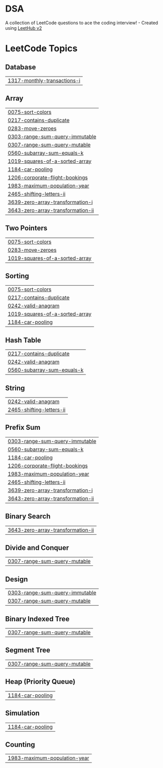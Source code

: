 # DSA
A collection of LeetCode questions to ace the coding interview! - Created using [LeetHub v2](https://github.com/arunbhardwaj/LeetHub-2.0)

<!---LeetCode Topics Start-->
# LeetCode Topics
## Database
|  |
| ------- |
| [1317-monthly-transactions-i](https://github.com/makadiyavatsall/DSA/tree/master/1317-monthly-transactions-i) |
## Array
|  |
| ------- |
| [0075-sort-colors](https://github.com/makadiyavatsall/DSA/tree/master/0075-sort-colors) |
| [0217-contains-duplicate](https://github.com/makadiyavatsall/DSA/tree/master/0217-contains-duplicate) |
| [0283-move-zeroes](https://github.com/makadiyavatsall/DSA/tree/master/0283-move-zeroes) |
| [0303-range-sum-query-immutable](https://github.com/makadiyavatsall/DSA/tree/master/0303-range-sum-query-immutable) |
| [0307-range-sum-query-mutable](https://github.com/makadiyavatsall/DSA/tree/master/0307-range-sum-query-mutable) |
| [0560-subarray-sum-equals-k](https://github.com/makadiyavatsall/DSA/tree/master/0560-subarray-sum-equals-k) |
| [1019-squares-of-a-sorted-array](https://github.com/makadiyavatsall/DSA/tree/master/1019-squares-of-a-sorted-array) |
| [1184-car-pooling](https://github.com/makadiyavatsall/DSA/tree/master/1184-car-pooling) |
| [1206-corporate-flight-bookings](https://github.com/makadiyavatsall/DSA/tree/master/1206-corporate-flight-bookings) |
| [1983-maximum-population-year](https://github.com/makadiyavatsall/DSA/tree/master/1983-maximum-population-year) |
| [2465-shifting-letters-ii](https://github.com/makadiyavatsall/DSA/tree/master/2465-shifting-letters-ii) |
| [3639-zero-array-transformation-i](https://github.com/makadiyavatsall/DSA/tree/master/3639-zero-array-transformation-i) |
| [3643-zero-array-transformation-ii](https://github.com/makadiyavatsall/DSA/tree/master/3643-zero-array-transformation-ii) |
## Two Pointers
|  |
| ------- |
| [0075-sort-colors](https://github.com/makadiyavatsall/DSA/tree/master/0075-sort-colors) |
| [0283-move-zeroes](https://github.com/makadiyavatsall/DSA/tree/master/0283-move-zeroes) |
| [1019-squares-of-a-sorted-array](https://github.com/makadiyavatsall/DSA/tree/master/1019-squares-of-a-sorted-array) |
## Sorting
|  |
| ------- |
| [0075-sort-colors](https://github.com/makadiyavatsall/DSA/tree/master/0075-sort-colors) |
| [0217-contains-duplicate](https://github.com/makadiyavatsall/DSA/tree/master/0217-contains-duplicate) |
| [0242-valid-anagram](https://github.com/makadiyavatsall/DSA/tree/master/0242-valid-anagram) |
| [1019-squares-of-a-sorted-array](https://github.com/makadiyavatsall/DSA/tree/master/1019-squares-of-a-sorted-array) |
| [1184-car-pooling](https://github.com/makadiyavatsall/DSA/tree/master/1184-car-pooling) |
## Hash Table
|  |
| ------- |
| [0217-contains-duplicate](https://github.com/makadiyavatsall/DSA/tree/master/0217-contains-duplicate) |
| [0242-valid-anagram](https://github.com/makadiyavatsall/DSA/tree/master/0242-valid-anagram) |
| [0560-subarray-sum-equals-k](https://github.com/makadiyavatsall/DSA/tree/master/0560-subarray-sum-equals-k) |
## String
|  |
| ------- |
| [0242-valid-anagram](https://github.com/makadiyavatsall/DSA/tree/master/0242-valid-anagram) |
| [2465-shifting-letters-ii](https://github.com/makadiyavatsall/DSA/tree/master/2465-shifting-letters-ii) |
## Prefix Sum
|  |
| ------- |
| [0303-range-sum-query-immutable](https://github.com/makadiyavatsall/DSA/tree/master/0303-range-sum-query-immutable) |
| [0560-subarray-sum-equals-k](https://github.com/makadiyavatsall/DSA/tree/master/0560-subarray-sum-equals-k) |
| [1184-car-pooling](https://github.com/makadiyavatsall/DSA/tree/master/1184-car-pooling) |
| [1206-corporate-flight-bookings](https://github.com/makadiyavatsall/DSA/tree/master/1206-corporate-flight-bookings) |
| [1983-maximum-population-year](https://github.com/makadiyavatsall/DSA/tree/master/1983-maximum-population-year) |
| [2465-shifting-letters-ii](https://github.com/makadiyavatsall/DSA/tree/master/2465-shifting-letters-ii) |
| [3639-zero-array-transformation-i](https://github.com/makadiyavatsall/DSA/tree/master/3639-zero-array-transformation-i) |
| [3643-zero-array-transformation-ii](https://github.com/makadiyavatsall/DSA/tree/master/3643-zero-array-transformation-ii) |
## Binary Search
|  |
| ------- |
| [3643-zero-array-transformation-ii](https://github.com/makadiyavatsall/DSA/tree/master/3643-zero-array-transformation-ii) |
## Divide and Conquer
|  |
| ------- |
| [0307-range-sum-query-mutable](https://github.com/makadiyavatsall/DSA/tree/master/0307-range-sum-query-mutable) |
## Design
|  |
| ------- |
| [0303-range-sum-query-immutable](https://github.com/makadiyavatsall/DSA/tree/master/0303-range-sum-query-immutable) |
| [0307-range-sum-query-mutable](https://github.com/makadiyavatsall/DSA/tree/master/0307-range-sum-query-mutable) |
## Binary Indexed Tree
|  |
| ------- |
| [0307-range-sum-query-mutable](https://github.com/makadiyavatsall/DSA/tree/master/0307-range-sum-query-mutable) |
## Segment Tree
|  |
| ------- |
| [0307-range-sum-query-mutable](https://github.com/makadiyavatsall/DSA/tree/master/0307-range-sum-query-mutable) |
## Heap (Priority Queue)
|  |
| ------- |
| [1184-car-pooling](https://github.com/makadiyavatsall/DSA/tree/master/1184-car-pooling) |
## Simulation
|  |
| ------- |
| [1184-car-pooling](https://github.com/makadiyavatsall/DSA/tree/master/1184-car-pooling) |
## Counting
|  |
| ------- |
| [1983-maximum-population-year](https://github.com/makadiyavatsall/DSA/tree/master/1983-maximum-population-year) |
<!---LeetCode Topics End-->